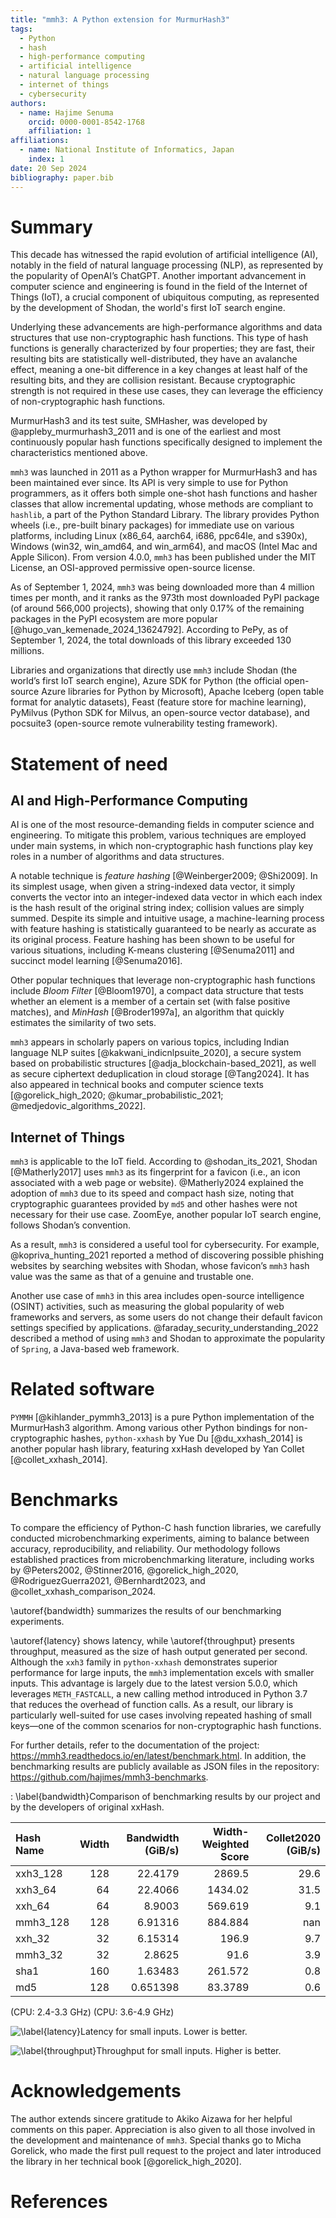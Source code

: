 ```yaml
---
title: "mmh3: A Python extension for MurmurHash3"
tags:
  - Python
  - hash
  - high-performance computing
  - artificial intelligence
  - natural language processing
  - internet of things
  - cybersecurity
authors:
  - name: Hajime Senuma
    orcid: 0000-0001-8542-1768
    affiliation: 1
affiliations:
  - name: National Institute of Informatics, Japan
    index: 1
date: 20 Sep 2024
bibliography: paper.bib
---
```


<!-- markdownlint-disable MD025 -->

# Summary

This decade has witnessed the rapid evolution of artificial intelligence (AI),
notably in the field of natural language processing (NLP), as represented by
the popularity of OpenAI’s ChatGPT. Another important advancement in computer
science and engineering is found in the field of the Internet of Things (IoT),
a crucial component of ubiquitous computing, as represented by the development
of Shodan, the world's first IoT search engine.

Underlying these advancements are high-performance algorithms and data
structures that use non-cryptographic hash functions. This type of hash
functions is generally characterized by four properties; they are fast, their
resulting bits are statistically well-distributed, they have an avalanche
effect, meaning a one-bit difference in a key changes at least half of the
resulting bits, and they are collision resistant. Because cryptographic
strength is not required in these use cases, they can leverage the efficiency
of non-cryptographic hash functions.

MurmurHash3 and its test suite, SMHasher, was developed
by @appleby_murmurhash3_2011 and is one of the earliest and most continuously
popular hash functions specifically designed to implement the characteristics
mentioned above.

`mmh3` was launched in 2011 as a Python wrapper for MurmurHash3 and has been
maintained ever since. Its API is very simple to use for Python programmers,
as it offers both simple one-shot hash functions and hasher classes that allow
incremental updating, whose methods are compliant to `hashlib`, a part of the
Python Standard Library. The library provides Python wheels (i.e., pre-built
binary packages) for immediate use on various platforms, including Linux
(x86_64, aarch64, i686, ppc64le, and s390x), Windows (win32, win_amd64,
and win_arm64), and macOS (Intel Mac and Apple Silicon). From version 4.0.0,
`mmh3` has been published under the MIT License, an OSI-approved permissive
open-source license.

As of September 1, 2024, `mmh3` was being downloaded more than 4 million times
per month, and it ranks as the 973th most downloaded PyPI package
(of around 566,000 projects), showing that only 0.17% of the remaining packages
in the PyPI ecosystem are more popular [@hugo_van_kemenade_2024_13624792].
According to PePy, as of September 1, 2024, the total downloads of
this library exceeded 130 millions.

Libraries and organizations that directly use `mmh3` include
Shodan (the world’s first IoT search engine),
Azure SDK for Python (the official open-source Azure libraries for Python by
Microsoft), Apache Iceberg (open table format for analytic datasets),
Feast (feature store for machine learning),
PyMilvus (Python SDK for Milvus, an open-source vector database),
and pocsuite3 (open-source remote vulnerability testing framework).

# Statement of need

## AI and High-Performance Computing

AI is one of the most resource-demanding fields in computer science
and engineering. To mitigate this problem, various techniques are employed
under main systems, in which non-cryptographic hash functions play key roles
in a number of algorithms and data structures.

A notable technique is _feature hashing_ [@Weinberger2009; @Shi2009]. In its
simplest usage, when given a string-indexed data vector, it simply converts the
vector into an integer-indexed data vector in which each index is the hash
result of the original string index; collision values are simply summed.
Despite its simple and intuitive usage, a machine-learning process with feature
hashing is statistically guaranteed to be nearly as accurate as its original
process. Feature hashing has been shown to be useful for various situations,
including K-means clustering [@Senuma2011]
and succinct model learning [@Senuma2016].

Other popular techniques that leverage non-cryptographic hash functions include
_Bloom Filter_ [@Bloom1970], a compact data structure that tests whether an
element is a member of a certain set (with false positive matches), and
_MinHash_ [@Broder1997a], an algorithm that quickly estimates the similarity of
two sets.

`mmh3` appears in scholarly papers on various topics,
including Indian language NLP suites [@kakwani_indicnlpsuite_2020],
a secure system based on probabilistic structures [@adja_blockchain-based_2021],
as well as secure ciphertext deduplication in cloud storage [@Tang2024].
It has also appeared in technical books and computer science texts
[@gorelick_high_2020; @kumar_probabilistic_2021; @medjedovic_algorithms_2022].

## Internet of Things

`mmh3` is applicable to the IoT field. According to @shodan_its_2021,
Shodan [@Matherly2017] uses `mmh3` as its fingerprint for a favicon (i.e., an
icon associated with a web page or website). @Matherly2024 explained
the adoption of `mmh3` due to its speed and compact hash size,
noting that cryptographic guarantees provided by `md5` and other hashes were
not necessary for their use case. ZoomEye, another popular IoT search engine,
follows Shodan’s convention.

As a result, `mmh3` is considered a useful tool for cybersecurity.
For example, @kopriva_hunting_2021 reported a method of discovering possible
phishing websites by searching websites with Shodan,
whose favicon’s `mmh3` hash value was the same as that of
a genuine and trustable one.

Another use case of `mmh3` in this area includes open-source intelligence
(OSINT) activities, such as measuring the global popularity of web frameworks
and servers, as some users do not change their default favicon settings
specified by applications. @faraday_security_understanding_2022 described
a method of using `mmh3` and Shodan to approximate the popularity of `Spring`,
a Java-based web framework.

# Related software

`PYMMH` [@kihlander_pymmh3_2013] is a pure Python implementation of the
MurmurHash3 algorithm. Among various other Python bindings for
non-cryptographic hashes, `python-xxhash` by Yue Du [@du_xxhash_2014] is another
popular hash library, featuring xxHash developed by
Yan Collet [@collet_xxhash_2014].

# Benchmarks

To compare the efficiency of Python-C hash function libraries, we carefully
conducted microbenchmarking experiments, aiming to balance between accuracy,
reproducibility, and reliability. Our methodology follows established
practices from microbenchmarking literature, including works by @Peters2002,
@Stinner2016, @gorelick_high_2020, @RodriguezGuerra2021, @Bernhardt2023,
and @collet_xxhash_comparison_2024.

\autoref{bandwidth} summarizes the results of our benchmarking experiments.

\autoref{latency} shows latency, while \autoref{throughput} presents
throughput, measured as the size of hash output generated per second.
Although the `xxh3` family in `python-xxhash` demonstrates superior performance
for large inputs, the `mmh3` implementation excels with smaller inputs.
This advantage is largely due to the latest version 5.0.0,
which leverages `METH_FASTCALL`, a new calling method
introduced in Python 3.7 that reduces the overhead of function calls.
As a result, our library is particularly well-suited for use cases involving
repeated hashing of small keys—one of the common scenarios for
non-cryptographic hash functions.

For further details, refer to the documentation of the project:
<https://mmh3.readthedocs.io/en/latest/benchmark.html>.
In addition, the benchmarking results are publicly available as JSON files in
the repository: <https://github.com/hajimes/mmh3-benchmarks>.

: \label{bandwidth}Comparison of benchmarking results by our project and
by the developers of original xxHash.

| Hash Name   |   Width |   Bandwidth (GiB/s) |   Width-Weighted Score |   Collet2020 (GiB/s) |
|:------------|--------:|--------------------:|-----------------------:|---------------------:|
| xxh3_128    |     128 |           22.4179   |              2869.5    |                 29.6 |
| xxh3_64     |      64 |           22.4066   |              1434.02   |                 31.5 |
| xxh_64      |      64 |            8.9003   |               569.619  |                  9.1 |
| mmh3_128    |     128 |            6.91316  |               884.884  |                nan   |
| xxh_32      |      32 |            6.15314  |               196.9    |                  9.7 |
| mmh3_32     |      32 |            2.8625   |                91.6    |                  3.9 |
| sha1        |     160 |            1.63483  |               261.572  |                  0.8 |
| md5         |     128 |            0.651398 |                83.3789 |                  0.6 |

(CPU: 2.4-3.3 GHz) (CPU: 3.6-4.9 GHz)

![\label{latency}Latency for small inputs. Lower is better.](../docs/_static/latency_small.png)

![\label{throughput}Throughput for small inputs. Higher is better.](../docs/_static/throughput_small.png)

# Acknowledgements

The author extends sincere gratitude to Akiko Aizawa for her helpful comments
on this paper. Appreciation is also given to all those involved in the
development and maintenance of `mmh3`. Special thanks go to Micha Gorelick,
who made the first pull request to the project and later introduced the
library in her technical book [@gorelick_high_2020].

# References

